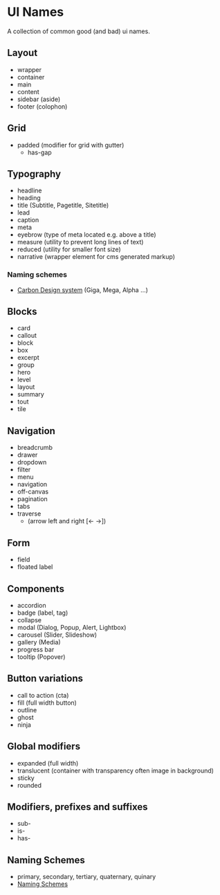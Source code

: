 # UI Names
A collection of common good (and bad) ui names. 

## Layout
- wrapper
- container
- main
- content
- sidebar (aside)
- footer (colophon)

## Grid
- padded (modifier for grid with gutter)
  -  has-gap 

## Typography
- headline
- heading
- title (Subtitle, Pagetitle, Sitetitle)
- lead
- caption
- meta
- eyebrow (type of meta located e.g. above a title)
- measure (utility to prevent long lines of text)
- reduced (utility for smaller font size)
- narrative (wrapper element for cms generated markup)

### Naming schemes
- [Carbon Design system](http://carbondesignsystem.com/style/typography/type-styles) (Giga, Mega, Alpha ...)

## Blocks
- card
- callout
- block
- box
- excerpt
- group
- hero
- level
- layout
- summary
- tout
- tile

## Navigation
- breadcrumb
- drawer
- dropdown 
- filter
- menu
- navigation
- off-canvas
- pagination
- tabs
- traverse 
  - (arrow left and right [<- ->])



## Form
- field
- floated label

## Components
- accordion
- badge (label, tag)
- collapse
- modal (Dialog, Popup, Alert, Lightbox)
- carousel (Slider, Slideshow)
- gallery (Media)
- progress bar
- tooltip (Popover)


## Button variations
- call to action (cta)
- fill (full width button)
- outline
- ghost
- ninja

## Global modifiers
- expanded (full width)
- translucent (container with transparency often image in background)
- sticky
- rounded

## Modifiers, prefixes and suffixes
- sub-
- is-
- has-

## Naming Schemes
- primary, secondary, tertiary, quaternary, quinary
- [Naming Schemes](https://namingschemes.com/)

